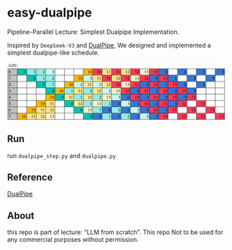 # easy-dualpipe
Pipeline-Parallel Lecture: Simplest Dualpipe Implementation.

Inspired by `DeepSeek-V3` and [DualPipe](https://github.com/deepseek-ai/DualPipe), We designed and implemented a simplest dualpipe-like schedule.

![easy-dualpipe](img/easy_dualpipe.png)

## Run

run `dualpipe_step.py` and `dualpipe.py` 

## Reference

[DualPipe](https://github.com/deepseek-ai/DualPipe)

## About

this repo is part of lecture: "LLM from scratch". This repo Not to be used for any commercial purposes without permission.